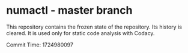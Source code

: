 # numactl - master branch

This repository contains the frozen state of the repository.
Its history is cleared. It is used only for static code
analysis with Codacy.

Commit Time: 1724980097